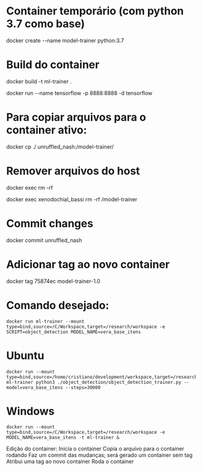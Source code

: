 # Container temporário (com python 3.7 como base)
docker create --name model-trainer python:3.7

# Build do container
docker build -t ml-trainer .

docker run --name tensorflow -p 8888:8888 -d tensorflow

# Para copiar arquivos para o container ativo:
docker cp ./ unruffled_nash:/model-trainer/

# Remover arquivos do host
docker exec <container> rm -rf <YourFile>

docker exec xenodochial_bassi rm -rf /model-trainer

# Commit changes
docker commit unruffled_nash

# Adicionar tag ao novo container
docker tag 75874ec model-trainer-1.0

# Comando desejado:
    docker run ml-trainer --mount type=bind,source=/C/Workspace,target=/research/workspace -e SCRIPT=object_detection MODEL_NAME=vera_base_itens

# Ubuntu
    docker run --mount type=bind,source=/home/cristiano/development/workspace,target=/research/workspace ml-trainer python3 ./object_detection/object_detection_trainer.py --model=vera_base_itens --steps=30000

# Windows
    docker run --mount type=bind,source=/C/Workspace,target=/research/workspace -e MODEL_NAME=vera_base_itens -t ml-trainer &


Edição do container:
    Inicia o container
    Copia o arquivo para o container rodando
    Faz um commit das mudanças; será gerado um container sem tag
    Atribui uma tag ao novo container
    Roda o container